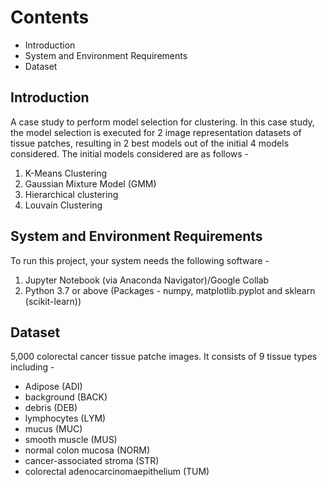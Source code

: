 # Contents
 * Introduction
 * System and Environment Requirements
 * Dataset

## Introduction
A case study to perform model selection for clustering. In this case study, the model selection is executed for 2 image representation datasets of tissue patches, resulting in 2 best models out of the initial 4 models considered. The initial models considered are as follows - 
1. K-Means Clustering
2. Gaussian Mixture Model (GMM)
3. Hierarchical clustering
4. Louvain Clustering

## System and Environment Requirements
To run this project, your system needs the following software - 
1. Jupyter Notebook (via Anaconda Navigator)/Google Collab
2. Python 3.7 or above (Packages - numpy, matplotlib.pyplot and sklearn (scikit-learn))

## Dataset
5,000 colorectal cancer tissue patche images. It consists of 9 tissue types including - 
 * Adipose (ADI)
 * background (BACK)
 * debris (DEB)
 * lymphocytes (LYM)
 * mucus (MUC)
 * smooth muscle (MUS)
 * normal colon mucosa (NORM)
 * cancer-associated stroma (STR)
 * colorectal adenocarcinomaepithelium (TUM)

